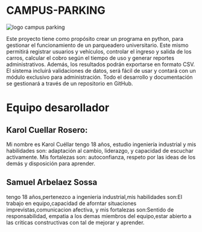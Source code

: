 # CAMPUS-PARKING

![logo campus parking](https://github.com/user-attachments/assets/7edad659-9b5d-4e31-ac64-f42b5c13f116)



Este proyecto tiene como propósito crear un programa en python, para gestionar el funcionamiento de un parqueadero universitario. Este mismo permitirá registrar usuarios y vehículos, controlar el ingreso y salida de los carros, calcular el cobro según el tiempo de uso y generar reportes administrativos. Además, los resultados podrán exportarse en formato CSV. El sistema incluirá validaciones de datos, será fácil de usar y contará con un módulo exclusivo para administración. Todo el desarrollo y documentación se gestionará a través de un repositorio en GitHub.

# Equipo desarollador

## Karol Cuellar Rosero: 
Mi nombre es Karol Cuéllar tengo 18 años, estudio ingeniería industrial y mis habilidades son: adaptación al cambio, liderazgo, y capacidad de escuchar activamente. Mis fortalezas son: autoconfianza, respeto por las ideas de los demás y disposición para aprender.
## Samuel Arbelaez Sossa
tengo 18 años,pertenezco a ingenieria industrial,mis habilidades  son:El trabajo en equipo,capacidad de aforntar situaciones imprevistas,comunicacion afectiva, y mis fortalezas son:Sentido de responsabilidad, empatia a los demas miembros del equipo,estar abierto a las criticas constructivas con tal de mejorar y aprender.
